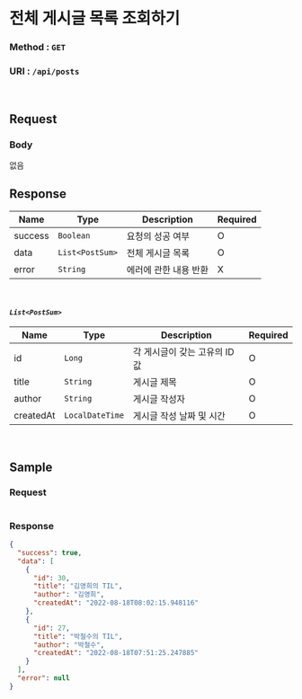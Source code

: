 # 전체 게시글 목록 조회하기

### Method : **`GET`**

### URI : `/api/posts`

<br>

## Request

### Body

없음
<br>

## Response

| Name | Type | Description | Required |
|--|--|--|--|
| success | `Boolean` | 요청의 성공 여부 |  O |
| data | `List<PostSum>` | 전체 게시글 목록 | O |
| error | `String` | 에러에 관한 내용 반환 | X |

<br>

#### ***`List<PostSum>`***



| Name | Type | Description | Required|
|--|--|--|--|
| id | `Long` | 각 게시글이 갖는 고유의 ID값 | O |
| title | `String` | 게시글 제목 | O |
| author | `String` | 게시글 작성자 | O |
| createdAt | `LocalDateTime` | 게시글 작성 날짜 및 시간 | O |

<br>


## Sample

### Request
```json

```

### Response
```json
{
  "success": true,
  "data": [
    {
      "id": 30,
      "title": "김영희의 TIL",
      "author": "김영희",
      "createdAt": "2022-08-18T08:02:15.948116"
    },
    {
      "id": 27,
      "title": "박철수의 TIL",
      "author": "박철수",
      "createdAt": "2022-08-18T07:51:25.247885"
    }
  ],
  "error": null
}
```

